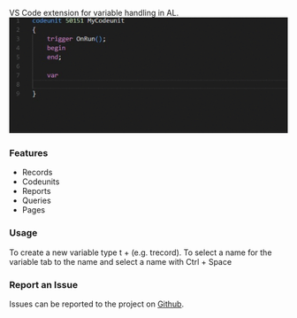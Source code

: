 VS Code extension for variable handling in AL.
![Example](./images/example.gif)

### Features
- Records
- Codeunits
- Reports
- Queries
- Pages

### Usage
To create a new variable type t + <Object Type> (e.g. trecord).
To select a name for the variable tab to the name and select a name with Ctrl + Space

### Report an Issue
Issues can be reported to the project on [Github](https://github.com/RasmusTidselbak/al-var-helper/issues).
